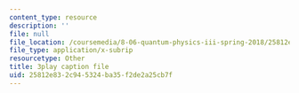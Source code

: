 ```yaml
---
content_type: resource
description: ''
file: null
file_location: /coursemedia/8-06-quantum-physics-iii-spring-2018/25812e832c945324ba35f2de2a25cb7f_868odGqmB1E.vtt
file_type: application/x-subrip
resourcetype: Other
title: 3play caption file
uid: 25812e83-2c94-5324-ba35-f2de2a25cb7f
---
```

